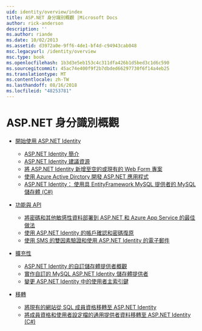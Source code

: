 ```yaml
---
uid: identity/overview/index
title: ASP.NET 身分識別概觀 |Microsoft Docs
author: rick-anderson
description: ''
ms.author: riande
ms.date: 10/02/2013
ms.assetid: d3972a0e-9ff6-4de1-bf4d-c94943cab048
msc.legacyurl: /identity/overview
msc.type: book
ms.openlocfilehash: 1b3d3e5eb153c4c311dfa426b1d5bed3c1d6c590
ms.sourcegitcommit: 45ac74e400f9f2b7dbded66297730f6f14a4eb25
ms.translationtype: MT
ms.contentlocale: zh-TW
ms.lasthandoff: 08/16/2018
ms.locfileid: "48253781"
---
```

<a name="aspnet-identity-overview"></a>ASP.NET 身分識別概觀
====================
- [開始使用 ASP.NET Identity](getting-started/index.md)

    - [ASP.NET Identity 簡介](getting-started/introduction-to-aspnet-identity.md)
    - [ASP.NET Identity 建議資源](getting-started/aspnet-identity-recommended-resources.md)
    - [將 ASP.NET Identity 新增至空的或現有的 Web Form 專案](getting-started/adding-aspnet-identity-to-an-empty-or-existing-web-forms-project.md)
    - [使用 Azure Active Dirctory 開發 ASP.NET 應用程式](getting-started/developing-aspnet-apps-with-windows-azure-active-directory.md)
    - [ASP.NET Identity： 使用具 EntityFramework MySQL 提供者的 MySQL 儲存體 (C#)](getting-started/aspnet-identity-using-mysql-storage-with-an-entityframework-mysql-provider.md)
- [功能與 API](features-api/index.md)

    - [將密碼和其他敏感性資料部署到 ASP.NET 和 Azure App Service 的最佳做法](features-api/best-practices-for-deploying-passwords-and-other-sensitive-data-to-aspnet-and-azure.md)
    - [使用 ASP.NET Identity 的帳戶確認和密碼復原](features-api/account-confirmation-and-password-recovery-with-aspnet-identity.md)
    - [使用 SMS 的雙因素驗證和使用 ASP.NET Identity 的電子郵件](features-api/two-factor-authentication-using-sms-and-email-with-aspnet-identity.md)
- [擴充性](extensibility/index.md)

    - [ASP.NET Identity 的自訂儲存體提供者概觀](extensibility/overview-of-custom-storage-providers-for-aspnet-identity.md)
    - [實作自訂的 MySQL ASP.NET Identity 儲存體提供者](extensibility/implementing-a-custom-mysql-aspnet-identity-storage-provider.md)
    - [變更 ASP.NET Identity 中的使用者主索引鍵](extensibility/change-primary-key-for-users-in-aspnet-identity.md)
- [移轉](migrations/index.md)

    - [將現有的網站從 SQL 成員資格移轉至 ASP.NET Identity](migrations/migrating-an-existing-website-from-sql-membership-to-aspnet-identity.md)
    - [將成員資格和使用者設定檔的通用提供者資料移轉至 ASP.NET Identity (C#)](migrations/migrating-universal-provider-data-for-membership-and-user-profiles-to-aspnet-identity.md)
